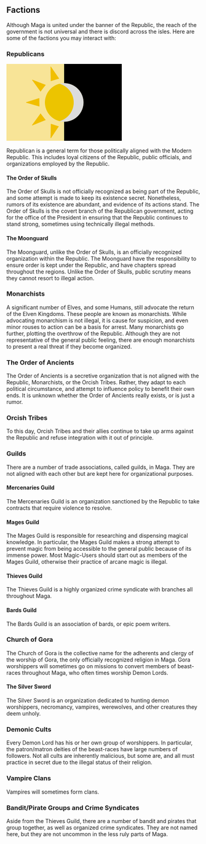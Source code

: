Factions
--------
Although Maga is united under the banner of the Republic, the reach of the government is not universal and there is discord across the isles. Here are some of the factions you may interact with:

### Republicans
![Republic Flag](republic_flag.png)

Republican is a general term for those politically aligned with the Modern Republic. This includes loyal citizens of the Republic, public officials, and organizations employed by the Republic.

#### The Order of Skulls

The Order of Skulls is not officially recognized as being part of the Republic, and some attempt is made to keep its existence secret. Nonetheless, rumors of its existence are abundant, and evidence of its actions stand. The Order of Skulls is the covert branch of the Republican government, acting for the office of the President in ensuring that the Republic continues to stand strong, sometimes using technically illegal methods.

#### The Moonguard

The Moonguard, unlike the Order of Skulls, is an officially recognized organization within the Republic. The Moonguard have the responsibility to ensure order is kept under the Republic, and have chapters spread throughout the regions. Unlike the Order of Skulls, public scrutiny means they cannot resort to illegal action.

### Monarchists

A significant number of Elves, and some Humans, still advocate the return of the Elven Kingdoms. These people are known as monarchists. While advocating monarchism is not illegal, it is cause for suspicion, and even minor rouses to action can be a basis for arrest. Many monarchists go further, plotting the overthrow of the Republic. Although they are not representative of the general public feeling, there are enough monarchists to present a real threat if they become organized.

### The Order of Ancients

The Order of Ancients is a secretive organization that is not aligned with the Republic, Monarchists, or the Orcish Tribes. Rather, they adapt to each political circumstance, and attempt to influence policy to benefit their own ends. It is unknown whether the Order of Ancients really exists, or is just a rumor.

### Orcish Tribes

To this day, Orcish Tribes and their allies continue to take up arms against the Republic and refuse integration with it out of principle.

### Guilds

There are a number of trade associations, called guilds, in Maga. They are not aligned with each other but are kept here for organizational purposes.

#### Mercenaries Guild

The Mercenaries Guild is an organization sanctioned by the Republic to take contracts that require violence to resolve.

#### Mages Guild

The Mages Guild is responsible for researching and dispensing magical knowledge. In particular, the Mages Guild makes a strong attempt to prevent magic from being accessible to the general public because of its immense power. Most Magic-Users should start out as members of the Mages Guild, otherwise their practice of arcane magic is illegal.

#### Thieves Guild

The Thieves Guild is a highly organized crime syndicate with branches all throughout Maga.

#### Bards Guild

The Bards Guild is an association of bards, or epic poem writers.

### Church of Gora

The Church of Gora is the collective name for the adherents and clergy of the worship of Gora, the only officially recognized religion in Maga. Gora worshippers will sometimes go on missions to convert members of beast-races throughout Maga, who often times worship Demon Lords.

#### The Silver Sword

The Silver Sword is an organization dedicated to hunting demon worshippers, necromancy, vampires, werewolves, and other creatures they deem unholy.

### Demonic Cults

Every Demon Lord has his or her own group of worshippers. In particular, the patron/matron deities of the beast-races have large numbers of followers. Not all cults are inherently malicious, but some are, and all must practice in secret due to the illegal status of their religion.

### Vampire Clans

Vampires will sometimes form clans.

### Bandit/Pirate Groups and Crime Syndicates

Aside from the Thieves Guild, there are a number of bandit and pirates that group together, as well as organized crime syndicates. They are not named here, but they are not uncommon in the less ruly parts of Maga.
